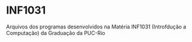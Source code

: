 # INF1031

Arquivos dos programas desenvolvidos na Matéria INF1031 (Introfdução a Computação) da Graduação da PUC-Rio
